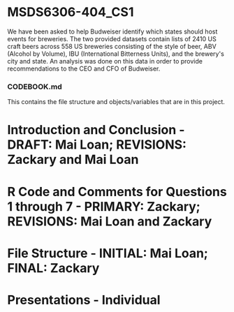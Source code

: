 # MSDS6306-404_CS1
We have been asked to help Budweiser identify which states should host events for breweries. The two provided datasets contain lists of 2410 US craft beers across 558 US breweries consisting of the style of beer, ABV (Alcohol by Volume), IBU (International Bitterness Units), and the brewery's city and state. An analysis was done on this data in order to provide recommendations to the CEO and CFO of Budweiser.

### CODEBOOK.md
This contains the file structure and objects/variables that are in this project.


# Introduction and Conclusion - DRAFT: Mai Loan; REVISIONS: Zackary and Mai Loan
# R Code and Comments for Questions 1 through 7 - PRIMARY: Zackary; REVISIONS: Mai Loan and Zackary
# File Structure - INITIAL: Mai Loan; FINAL: Zackary
# Presentations - Individual

